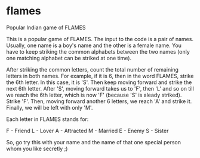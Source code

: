 flames
======

Popular Indian game of FLAMES


This is a popular game of FLAMES. The input to the code is a pair of names. Usually, one name is a boy's name and the other is a female name. You have to keep striking the common alphabets between the two names (only one matching alphabet can be striked at one time).

After striking the common letters, count the total number of remaining letters in both names. For example, if it is 6, then in the word FLAMES, strike the 6th letter. In this case, it is 'S'. Then keep moving forward and strike the next 6th letter. After 'S', moving forward takes us to 'F', then 'L' and so on till we reach the 6th letter, which is now 'F' (because 'S' is aleady striked). Strike 'F'. Then, moving forward another 6 letters, we reach 'A' and strike it. Finally, we will be left with only 'M'.

Each letter in FLAMES stands for:

F - Friend
L - Lover
A - Attracted
M - Married
E - Enemy
S - Sister

So, go try this with your name and the name of that one special person whom you like secretly ;)
